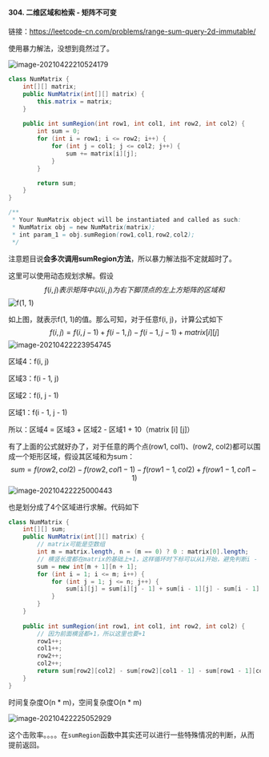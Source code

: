 #### 304. 二维区域和检索 - 矩阵不可变

链接：https://leetcode-cn.com/problems/range-sum-query-2d-immutable/

使用暴力解法，没想到竟然过了。

![image-20210422210524179](C:\Users\lxp\AppData\Roaming\Typora\typora-user-images\image-20210422210524179.png)

```java
class NumMatrix {
    int[][] matrix;
    public NumMatrix(int[][] matrix) {
        this.matrix = matrix;
    }
    
    public int sumRegion(int row1, int col1, int row2, int col2) {
        int sum = 0;
        for (int i = row1; i <= row2; i++) {
            for (int j = col1; j <= col2; j++) {
                sum += matrix[i][j];
            }
        }

        return sum;
    }
}

/**
 * Your NumMatrix object will be instantiated and called as such:
 * NumMatrix obj = new NumMatrix(matrix);
 * int param_1 = obj.sumRegion(row1,col1,row2,col2);
 */
```

注意题目说**会多次调用sumRegion方法**，所以暴力解法指不定就超时了。

这里可以使用动态规划求解。假设
$$
f(i, j) 表示矩阵中以(i, j)为右下脚顶点的左上方矩阵的区域和
$$
![f(1, 1)](C:\Users\lxp\AppData\Roaming\Typora\typora-user-images\image-20210422222927418.png)

如上图，就表示f(1, 1)的值。那么可知，对于任意f(i, j)，计算公式如下
$$
f(i,j) = f(i,j-1) + f(i-1,j) - f(i-1,j-1) + matrix[i][j]
$$
![image-20210422223954745](C:\Users\lxp\AppData\Roaming\Typora\typora-user-images\image-20210422223954745.png)

区域4：f(i, j)

区域3：f(i - 1, j)

区域2：f(i, j - 1)

区域1：f(i - 1, j - 1)

所以：区域4 = 区域3 + 区域2 - 区域1 + 10（matrix [i] [j]）

有了上面的公式就好办了，对于任意的两个点(row1, col1)、(row2, col2)都可以围成一个矩形区域，假设其区域和为sum：
$$
sum = f(row2, col2) - f(row2, col1 - 1) - f(row1 - 1, col2)  + f(row1 - 1, col1 - 1)
$$
![image-20210422225000443](C:\Users\lxp\AppData\Roaming\Typora\typora-user-images\image-20210422225000443.png)

也是划分成了4个区域进行求解。代码如下

```java
class NumMatrix {
    int[][] sum;
    public NumMatrix(int[][] matrix) {
        // matrix可能是空数组
        int m = matrix.length, n = (m == 0) ? 0 : matrix[0].length;
        // 横竖长度都在matrix的基础上+1，这样循环时下标可以从1开始，避免判断i - 1，j - 1越界的情况
        sum = new int[m + 1][n + 1];
        for (int i = 1; i <= m; i++) {
            for (int j = 1; j <= n; j++) {
                sum[i][j] = sum[i][j - 1] + sum[i - 1][j] - sum[i - 1][j - 1] + matrix[i - 1][j - 1];
            }
        }
    }
    
    public int sumRegion(int row1, int col1, int row2, int col2) {
        // 因为前面横竖都+1，所以这里也要+1
        row1++;
        col1++;
        row2++;
        col2++;
        return sum[row2][col2] - sum[row2][col1 - 1] - sum[row1 - 1][col2] + sum[row1 - 1][col1 - 1];
    }
}
```

时间复杂度O(n * m)，空间复杂度O(n * m)

![image-20210422225052929](C:\Users\lxp\AppData\Roaming\Typora\typora-user-images\image-20210422225052929.png)

这个击败率。。。。在`sumRegion`函数中其实还可以进行一些特殊情况的判断，从而提前返回。